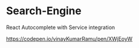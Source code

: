 # Search-Engine
React Autocomplete with Service integration

https://codepen.io/vinayKumarRamu/pen/XWjEoyW
